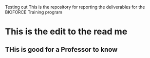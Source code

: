 Testing out
This is the repository for reporting the deliverables for the BIOFORCE Training program
# This is the edit to the read me
## THis is good for a Professor to know
